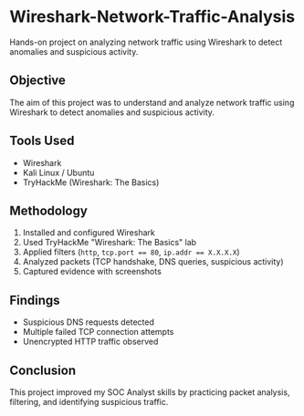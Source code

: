 # Wireshark-Network-Traffic-Analysis
Hands-on project on analyzing network traffic using Wireshark to detect anomalies and suspicious activity.


## Objective
The aim of this project was to understand and analyze network traffic using Wireshark to detect anomalies and suspicious activity.

## Tools Used
- Wireshark
- Kali Linux / Ubuntu
- TryHackMe (Wireshark: The Basics)

## Methodology
1. Installed and configured Wireshark  
2. Used TryHackMe "Wireshark: The Basics" lab  
3. Applied filters (`http`, `tcp.port == 80`, `ip.addr == X.X.X.X`)  
4. Analyzed packets (TCP handshake, DNS queries, suspicious activity)  
5. Captured evidence with screenshots  

## Findings
- Suspicious DNS requests detected  
- Multiple failed TCP connection attempts  
- Unencrypted HTTP traffic observed  

## Conclusion
This project improved my SOC Analyst skills by practicing packet analysis, filtering, and identifying suspicious traffic.
